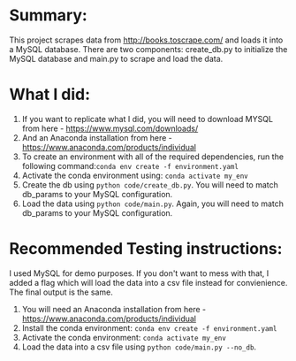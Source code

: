 # Summary:
This project scrapes data from http://books.toscrape.com/ and loads it into a MySQL database. There are two components: create_db.py to initialize the MySQL database and main.py to scrape and load the data.

# What I did:
1. If you want to replicate what I did, you will need to download MYSQL from here - https://www.mysql.com/downloads/
2. And an Anaconda installation from here -https://www.anaconda.com/products/individual
3. To create an environment with all of the required dependencies, run the following command:`conda env create -f environment.yaml`
4. Activate the conda environment using: `conda activate my_env`
5. Create the db using `python code/create_db.py`. You will need to match db_params to your MySQL configuration.
6. Load the data using `python code/main.py`. Again, you will need to match db_params to your MySQL configuration.

# Recommended Testing instructions:
I used MySQL for demo purposes. If you don't want to mess with that, I added a flag which will load the data into a csv file instead for convienience. The final output is the same.

1. You will need an Anaconda installation from here -https://www.anaconda.com/products/individual
1. Install the conda environment: `conda env create -f environment.yaml`
2. Activate the conda environment: `conda activate my_env`
3. Load the data into a csv file using `python code/main.py --no_db`.
